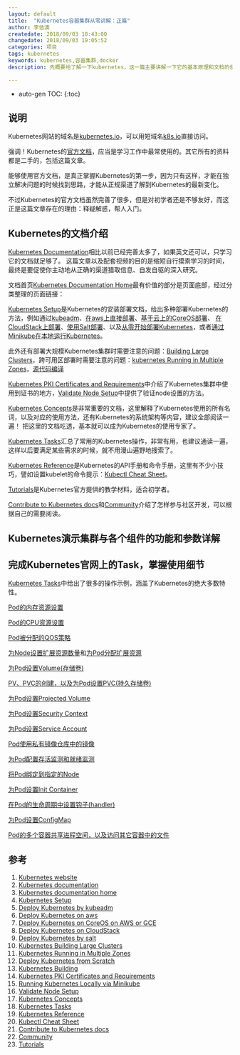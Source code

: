 ```yaml
---
layout: default
title:  "Kubernetes容器集群从零讲解：正篇"
author: 李佶澳
createdate: 2018/09/03 10:43:00
changedate: 2018/09/03 19:05:52
categories: 项目
tags: kubernetes
keywords: kubernetes,容器集群,docker
description: 先概要地了解一下kubernetes，这一篇主要讲解一下它的基本原理和文档的使用

---
```


* auto-gen TOC:
{:toc}

## 说明

Kubernetes网站的域名是[kubernetes.io][1]，可以用短域名[k8s.io](https://k8s.io)直接访问。

强调！Kubernetes的[官方文档][2]，应当是学习工作中最常使用的。其它所有的资料都是二手的，包括这篇文章。

能够使用官方文档，是真正掌握Kubernetes的第一步，因为只有这样，才能在独立解决问题的时候找到思路，才能从正规渠道了解到Kubernetes的最新变化。

不过Kubernetes的官方文档虽然完善了很多，但是对初学者还是不够友好，而这正是这篇文章存在的理由：释疑解惑，帮人入门。

## Kubernetes的文档介绍

[Kubernetes Documentation][2]相比以前已经完善太多了，如果英文还可以，只学习它的文档就足够了。
这篇文章以及配套视频的目的是缩短自行摸索学习的时间，最终是要促使你主动地从正确的渠道猎取信息、自发自驱的深入研究。

文档首页[Kubernetes Documentation Home][3]最有价值的部分是页面底部，经过分类整理的页面链接：

[Kubernetes Setup][4]是Kubernetes的安装部署文档，给出多种部署Kubernetes的方法，例如通过[kubeadm][5]、[在aws上直接部署][6]、[基于云上的CoreOS部署][7]、
[在CloudStack上部署][8]、[使用Salt部署][9]、以及[从零开始部署Kubernetes][12]，或者[通过Minikube在本地运行Kubernetes][15]。

此外还有部署大规模Kubernetes集群时需要注意的问题：[Building Large Clusters][10]，跨可用区部署时需要注意的问题：[kubernetes Running in Multiple Zones][11]，[源代码编译][13]

[Kubernetes PKI Certificates and Requirements][14]中介绍了Kubernetes集群中使用到证书的地方，[Validate Node Setup][16]中提供了验证node设置的方法。

[Kubernetes Concepts][17]是非常重要的文档，这里解释了Kubernetes使用的所有名词，以及对应的使用方法，还有Kubernetes的系统架构等内容，建议全部阅读一遍！
把这里的文档吃透，基本就可以成为Kubernetes的使用专家了。

[Kubernetes Tasks][18]汇总了常用的Kubernetes操作，非常有用，也建议通读一遍，这样以后要满足某些需求的时候，就不用漫山遍野地搜索了。

[Kubernetes Reference][19]是Kubernetes的API手册和命令手册，这里有不少小技巧，譬如设置kubelet的命令提示：[Kubectl Cheat Sheet][20]。

[Tutorials][23]是Kubernetes官方提供的教学材料，适合初学者。

[Contribute to Kubernetes docs][21]和[Community][22]介绍了怎样参与社区开发，可以根据自己的需要阅读。

## Kubernetes演示集群与各个组件的功能和参数详解

## 完成Kubernetes官网上的Task，掌握使用细节

[Kubernetes Tasks][18]中给出了很多的操作示例，涵盖了Kubernetes的绝大多数特性。

[Pod的内存资源设置](https://kubernetes.io/docs/tasks/configure-pod-container/assign-memory-resource/)

[Pod的CPU资源设置](https://kubernetes.io/docs/tasks/configure-pod-container/assign-cpu-resource/)

[Pod被分配的QOS策略](https://kubernetes.io/docs/tasks/configure-pod-container/quality-service-pod/)

[为Node设置扩展资源数量](https://kubernetes.io/docs/tasks/administer-cluster/extended-resource-node/)和[为Pod分配扩展资源](https://kubernetes.io/docs/tasks/configure-pod-container/extended-resource/)

[为Pod设置Volume(存储卷)](https://kubernetes.io/docs/tasks/configure-pod-container/configure-volume-storage/)

[PV、PVC的创建，以及为Pod设置PVC(持久存储卷)](https://kubernetes.io/docs/tasks/configure-pod-container/configure-persistent-volume-storage/)

[为Pod设置Projected Volume](https://kubernetes.io/docs/tasks/configure-pod-container/configure-projected-volume-storage/)

[为Pod设置Security Context](https://kubernetes.io/docs/tasks/configure-pod-container/security-context/)

[为Pod设置Service Account](https://kubernetes.io/docs/tasks/configure-pod-container/configure-service-account/)

[Pod使用私有镜像仓库中的镜像](https://kubernetes.io/docs/tasks/configure-pod-container/pull-image-private-registry/)

[为Pod配置存活监测和就绪监测](https://kubernetes.io/docs/tasks/configure-pod-container/configure-liveness-readiness-probes/)

[将Pod绑定到指定的Node](https://kubernetes.io/docs/tasks/configure-pod-container/assign-pods-nodes/)

[为Pod设置Init Container](https://kubernetes.io/docs/tasks/configure-pod-container/configure-pod-initialization/)

[在Pod的生命周期中设置钩子(handler)](https://kubernetes.io/docs/tasks/configure-pod-container/attach-handler-lifecycle-event/)

[为Pod设置ConfigMap](https://kubernetes.io/docs/tasks/configure-pod-container/configure-pod-configmap/)

[Pod的多个容器共享进程空间，以及访问其它容器中的文件](https://kubernetes.io/docs/tasks/configure-pod-container/share-process-namespace/)

## 参考

1. [Kubernetes website][1]
2. [Kubernetes documentation][2]
3. [Kubernetes documentation home][3]
4. [Kubernetes Setup][4]
5. [Deploy Kubernetes by kubeadm][5]
6. [Deploy Kubernetes on aws][6]
7. [Deploy Kubernetes on CoreOS on AWS or GCE][7]
8. [Deploy Kubernetes on CloudStack][8]
9. [Deploy Kubernetes by salt][9]
10. [Kubernetes Building Large Clusters][10]
11. [Kubernetes Running in Multiple Zones][11]
12. [Deploy Kubernetes from Scratch][12]
13. [Kubernetes Building][13]
14. [Kubernetes PKI Certificates and Requirements][14]
15. [Running Kubernetes Locally via Minikube][15]
16. [Validate Node Setup][16]
17. [Kubernetes Concepts][17]
18. [Kubernetes Tasks][18]
19. [Kubernetes Reference][19]
20. [Kubectl Cheat Sheet][20]
21. [Contribute to Kubernetes docs][21]
22. [Community][22]
23. [Tutorials][23]

[1]: https://kubernetes.io/  "kubernetes website" 
[2]: https://kubernetes.io/docs/home/?path=users&persona=app-developer&level=foundational "kubernetes Documentation" 
[3]: https://kubernetes.io/docs/home/?path=users&persona=app-developer&level=foundational "kubernetes Documentation Home"
[4]: https://kubernetes.io/docs/setup/ "Kubernetes Setup"
[5]: https://kubernetes.io/docs/setup/independent/ "deploy kubernetes by kubeadm"
[6]: https://kubernetes.io/docs/setup/turnkey/ "deploy kubernetes on aws" 
[7]: https://kubernetes.io/docs/setup/custom-cloud/ "deploy kubernetes on CoreOS on AWS or GCE"
[8]: https://kubernetes.io/docs/setup/on-premises-vm/ "deploy kubernetes on CloudStack"
[9]: https://kubernetes.io/docs/setup/salt/ "deploy kubernetes by salt"
[10]: https://kubernetes.io/docs/setup/cluster-large/ "kubernetes Building Large Clusters"
[11]: https://kubernetes.io/docs/setup/multiple-zones/ "kubernetes Running in Multiple Zones"
[12]: https://kubernetes.io/docs/setup/scratch/ "Deploy Kubernetes from Scratch"
[13]: https://kubernetes.io/docs/setup/building-from-source/ "Kubernetes Building"
[14]: https://kubernetes.io/docs/setup/certificates/ "Kubernetes PKI Certificates and Requirements"
[15]: https://kubernetes.io/docs/setup/minikube/ "Running Kubernetes Locally via Minikube"
[16]: https://kubernetes.io/docs/setup/node-conformance/ "Validate Node Setup"
[17]: https://kubernetes.io/docs/concepts/ "Kubernetes Concepts"
[18]: https://kubernetes.io/docs/tasks/ "Kubernetes Tasks"
[19]: https://kubernetes.io/docs/reference/ "Kubernetes Reference"
[20]: https://kubernetes.io/docs/reference/kubectl/cheatsheet/ "Kubectl Cheat Sheet"
[21]: https://kubernetes.io/docs/contribute/ "Contribute to Kubernetes docs"
[22]: https://kubernetes.io/docs/community/ "Community"
[23]: https://kubernetes.io/docs/tutorials/ "Tutorials"
